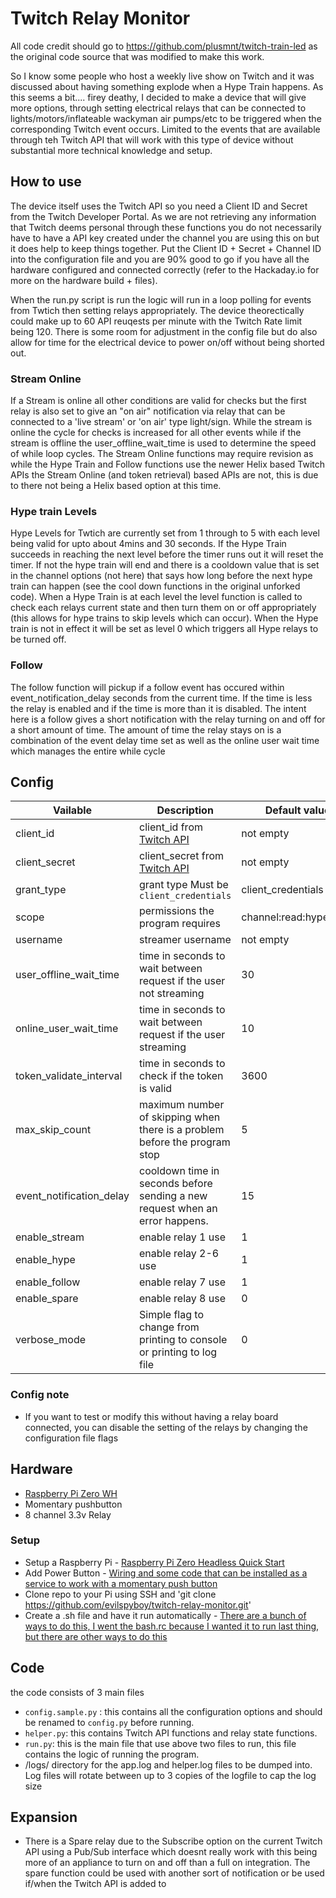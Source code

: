 # Twitch Relay Monitor
All code credit should go to https://github.com/plusmnt/twitch-train-led as the original code source that was modified to make this work.

So I know some people who host a weekly live show on Twitch and it was discussed about having something explode when a Hype Train happens. As this seems a bit.... firey deathy, I decided to make a device that will give more options, through setting electrical relays that can be connected to lights/motors/inflateable wackyman air pumps/etc to be triggered when the corresponding Twitch event occurs. Limited to the events that are available through teh Twitch API that will work with this type of device without substantial more technical knowledge and setup.

## How to use
The device itself uses the Twitch API so you need a Client ID and Secret from the Twitch Developer Portal. As we are not retrieving any information that Twitch deems personal through these functions you do not necessarily have to have a API key created under the channel you are using this on but it does help to keep things together. Put the Client ID + Secret + Channel ID into the configuration file and you are 90% good to go if you have all the hardware configured and connected correctly (refer to the Hackaday.io for more on the hardware build + files).

When the run.py script is run the logic will run in a loop polling for events from Twtich then setting relays appropriately. The device theorectically could make up to 60 API reuqests per minute with the Twitch Rate limit being 120. There is some room for adjustment in the config file but do also allow for time for the electrical device to power on/off without being shorted out.

### Stream Online
If a Stream is online all other conditions are valid for checks but the first relay is also set to give an "on air" notification via relay that can be connected to a 'live stream' or 'on air' type light/sign. While the stream is online the cycle for checks is increased for all other events while if the stream is offline the user_offline_wait_time is used to determine the speed of while loop cycles. The Stream Online functions may require revision as while the Hype Train and Follow functions use the newer Helix based Twitch APIs the Stream Online (and token retrieval) based APIs are not, this is due to there not being a Helix based option at this time.

### Hype train Levels
Hype Levels for Twtich are currently set from 1 through to 5 with each level being valid for upto about 4mins and 30 seconds. If the Hype Train succeeds in reaching the next level before the timer runs out it will reset the timer. If not the hype train will end and there is a cooldown value that is set in the channel options (not here) that says how long before the next hype train can happen (see the cool down functions in the original unforked code). When a Hype Train is at each level the level function is called to check each relays current state and then turn them on or off appropriately (this allows for hype trains to skip levels which can occur). When the Hype train is not in effect it will be set as level 0 which triggers all Hype relays to be turned off.

### Follow
The follow function will pickup if a follow event has occured within event_notification_delay seconds from the current time. If the time is less the relay is enabled and if the time is more than it is disabled. The intent here is a follow gives a short notification with the relay turning on and off for a short amount of time. The amount of time the relay stays on is a combination of the event delay time set as well as the online user wait time which manages the entire while cycle

## Config
| Vailable                | Description                                                                  | Default value           |
|-------------------------|------------------------------------------------------------------------------|-------------------------|
| client_id               | client_id from [Twitch API](https://dev.twitch.tv/console/apps/create)       | not empty               |
| client_secret           | client_secret from [Twitch API](https://dev.twitch.tv/console/apps/create)   | not empty               |
| grant_type              | grant type Must be `client_credentials`                                      | client_credentials      |
| scope                   | permissions the program requires                                             | channel:read:hype_train |
| username                | streamer username                                                            | not empty               |
| user_offline_wait_time  | time in seconds to wait between request if the user not streaming            | 30                      |
| online_user_wait_time   | time in seconds to wait between request if the user streaming                | 10                      |
| token_validate_interval | time in seconds  to check if the token is valid                              | 3600                    |
| max_skip_count          | maximum number of skipping when there is a problem before the program stop   | 5                       |
| event_notification_delay| cooldown time in seconds before sending a new request when an error happens. | 15                      |
| enable_stream           | enable relay 1 use                                                           | 1                       |
| enable_hype             | enable relay 2-6 use                                                         | 1                       |
| enable_follow           | enable relay 7 use                                                           | 1                       |
| enable_spare            | enable relay 8 use                                                           | 0                       |
| verbose_mode            | Simple flag to change from printing to console or printing to log file       | 0                       |

### Config note 
- If you want to test or modify this without having a relay board connected, you can disable the setting of the relays by changing the configuration file flags

## Hardware
* [Raspberry Pi Zero WH](https://www.adafruit.com/product/3708)
* Momentary pushbutton
* 8 channel 3.3v Relay

### Setup 
* Setup a Raspberry Pi - [Raspberry Pi Zero Headless Quick Start](https://learn.adafruit.com/raspberry-pi-zero-creation)
* Add Power Button - [Wiring and some code that can be installed as a service to work with a momentary push button](https://howchoo.com/g/mwnlytk3zmm/how-to-add-a-power-button-to-your-raspberry-pi)
* Clone repo to your Pi using SSH and 'git clone https://github.com/evilspyboy/twitch-relay-monitor.git'
* Create a .sh file and have it run automatically - [There are a bunch of ways to do this, I went the bash.rc because I wanted it to run last thing, but there are other ways to do this](https://www.dexterindustries.com/howto/run-a-program-on-your-raspberry-pi-at-startup/)

## Code
the code consists of 3 main files 
- `config.sample.py` : this contains all the configuration options and should be renamed to `config.py` before running.
- `helper.py`: this contains Twitch API functions and relay state functions.
- `run.py`: this is the main file that use above two files to run, this file contains the logic of running the program.
- /logs/ directory for the app.log and helper.log files to be dumped into. Log files will rotate between up to 3 copies of the logfile to cap the log size


## Expansion
- There is a Spare relay due to the Subscribe option on the current Twitch API using a Pub/Sub interface which doesnt really work with this being more of an appliance to turn on and off than a full on integration. The spare function could be used with another sort of notification or be used if/when the Twitch API is added to
